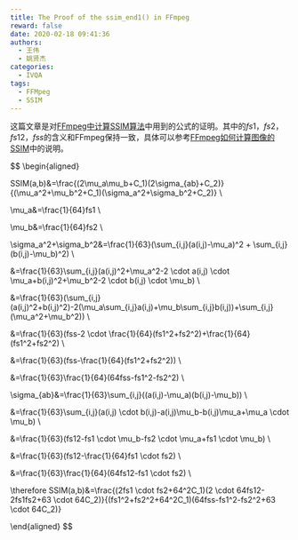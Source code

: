 ```yaml
---
title: The Proof of the ssim_end1() in FFmpeg
reward: false
date: 2020-02-18 09:41:36
authors:
  - 王伟
  - 姚贤杰
categories:
  - IVQA
tags: 
  - FFMpeg
  - SSIM
---
```

这篇文章是对[FFmpeg中计算SSIM算法](https://github.com/FFmpeg/FFmpeg/blob/master/tests/tiny_ssim.c)中用到的公式的证明。其中的$fs1$，$fs2$，$fs12$，$fss$的含义和FFmpeg保持一致，具体可以参考[FFmpeg如何计算图像的SSIM](/2020/02/15/how-to-calculate-the-SSIM-in-FFmpeg/)中的说明。

<!--more-->

$$
\begin{aligned}

SSIM(a,b)&=\frac{(2\mu_a\mu_b+C_1)(2\sigma_{ab}+C_2)}{(\mu_a^2+\mu_b^2+C_1)(\sigma_a^2+\sigma_b^2+C_2)} \\

\mu_a&=\frac{1}{64}fs1 \\

\mu_b&=\frac{1}{64}fs2 \\

\sigma_a^2+\sigma_b^2&=\frac{1}{63}(\sum_{i,j}(a(i,j)-\mu_a)^2 + \sum_{i,j}(b(i,j)-\mu_b)^2) \\

&=\frac{1}{63}\sum_{i,j}(a(i,j)^2+\mu_a^2-2 \cdot a(i,j) \cdot \mu_a+b(i,j)^2+\mu_b^2-2 \cdot b(i,j) \cdot \mu_b) \\

&=\frac{1}{63}(\sum_{i,j}(a(i,j)^2+b(i,j)^2)-2(\mu_a\sum_{i,j}a(i,j)+\mu_b\sum_{i,j}b(i,j))+\sum_{i,j}
(\mu_a^2+\mu_b^2)) \\

&=\frac{1}{63}(fss-2 \cdot \frac{1}{64}(fs1^2+fs2^2)+\frac{1}{64}(fs1^2+fs2^2) \\

&=\frac{1}{63}(fss-\frac{1}{64}(fs1^2+fs2^2)) \\

&=\frac{1}{63}\frac{1}{64}(64fss-fs1^2-fs2^2) \\

\sigma_{ab}&=\frac{1}{63}\sum_{i,j}((a(i,j)-\mu_a)(b(i,j)-\mu_b)) \\

&=\frac{1}{63}\sum_{i,j}(a(i,j) \cdot b(i,j)-a(i,j)\mu_b-b(i,j)\mu_a+\mu_a \cdot \mu_b) \\

&=\frac{1}{63}(fs12-fs1 \cdot \mu_b-fs2 \cdot \mu_a+fs1 \cdot \mu_b) \\

&=\frac{1}{63}(fs12-\frac{1}{64}fs1 \cdot fs2) \\

&=\frac{1}{63}\frac{1}{64}(64fs12-fs1 \cdot fs2) \\

\therefore SSIM(a,b)&=\frac{(2fs1 \cdot fs2+64^2C_1)(2 \cdot 64fs12-2fs1fs2+63 \cdot 64C_2)}{(fs1^2+fs2^2+64^2C_1)(64fss-fs1^2-fs2^2+63 \cdot 64C_2)}

\end{aligned}
$$